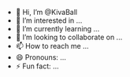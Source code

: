 - 👋 Hi, I’m @KivaBall
- 👀 I’m interested in ...
- 🌱 I’m currently learning ...
- 💞️ I’m looking to collaborate on ...
- 📫 How to reach me ...
- 😄 Pronouns: ...
- ⚡ Fun fact: ...

<!---
KivaBall/KivaBall is a ✨ special ✨ repository because its `README.md` (this file) appears on your GitHub profile.
You can click the Preview link to take a look at your changes.
--->
